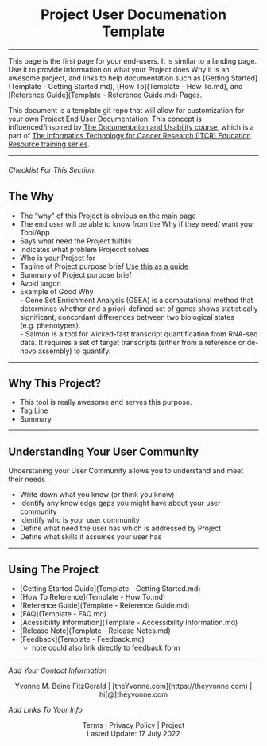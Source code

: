 <h1 align="center">Project User Documenation Template</h1>

---
This page is the first page for your end-users.  It is similar to a landing page.  Use it to provide information on what your Project does Why it is an awesome project, and links to help documentation such as [Getting Started](Template - Getting Started.md), [How To](Template - How To.md), and [Reference Guide](Template - Reference Guide.md) Pages.

This document is a template git repo that will allow for customization for your own Project End User Documentation.  This concept is influenced/inspired by [The Documentation and Usability course](https://jhudatascience.org/Documentation_and_Usability/), which is a part of [The Informatics Technology for Cancer Research (ITCR) Education Resource training series](https://www.itcrtraining.org/courses).


---

###### _Checklist For This Section:_  

## The Why
- The “why” of this Project is obvious on the main page
- The end user will be able to know from the Why if they need/ want your Tool/App
- Says what need the Project fulfills
- Indicates what problem Projecct solves
- Who is your Project for
- Tagline of Project purpose brief [Use this as a quide](https://theYvonne.com/blog/secret-to-success-in-8-words)
- Summary of Project purpose brief
- Avoid jargon
- Example of Good Why  
		- Gene Set Enrichment Analysis (GSEA) is a computational method that determines whether and a priori-defined set of genes shows statistically significant, concordant differences between two biological states (e.g. phenotypes).  
		- Salmon is a tool for wicked-fast transcript quantification from RNA-seq data. It requires a set of target transcripts (either from a reference or de-novo assembly) to quantify.  

---

## Why This Project?
- This tool is really awesome and serves this purpose.
- Tag Line
- Summary
---


## Understanding Your User Community
Understaning your User Community allows you to understand and meet their needs

- Write down what you know (or think you know) 
- Identify any knowledge gaps you might have about your user community
- Identify who is your user community
- Define what need the user has which is addressed by Project
- Define what skills it assumes your user has

---

## Using The Project
- [Getting Started Guide](Template - Getting Started.md)
- [How To Reference](Template - How To.md)
- [Reference Guide](Template - Reference Guide.md)
- [FAQ](Template - FAQ.md)
- [Acessibility Information](Template - Accessibility Information.md)
- [Release Note](Template - Release Notes.md)
- [Feedback](Template - Feedback.md) 
    - note could also link directly to feedback form



---
_Add Your Contact Information_
<center>Yvonne M. Beine FitzGerald | [theYvonne.com](https://theyvonne.com) | hi[@]theyvonne.com </center>  

_Add Links To Your Info_

<center>Terms | Privacy Policy | Project </center>

<center>Lasted Update: 17 July 2022 </center>


